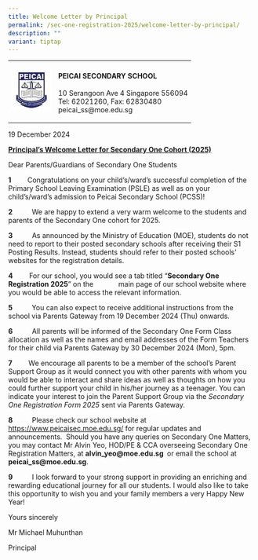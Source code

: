 ```yaml
---
title: Welcome Letter by Principal
permalink: /sec-one-registration-2025/welcome-letter-by-principal/
description: ""
variant: tiptap
---
```

<table style="minWidth: 50px">
<colgroup>
<col>
<col>
</colgroup>
<tbody>
<tr>
<td rowspan="1" colspan="1">
<div class="isomer-image-wrapper">
<img style="width: 100%" height="auto" width="100%" src="/images/Favicon.jpg">
</div>
</td>
<td rowspan="1" colspan="1">
<h4><strong>PEICAI SECONDARY SCHOOL</strong></h4>
<p>10 Serangoon Ave 4 Singapore 556094
<br>Tel: 62021260, Fax: 62830480
<br>peicai_ss@moe.edu.sg</p>
</td>
</tr>
</tbody>
</table>
<p>19 December 2024</p>
<p><strong><u>Principal’s Welcome Letter for Secondary One Cohort (2025)</u></strong>
</p>
<p>Dear Parents/Guardians of Secondary One Students</p>
<p><strong>1&nbsp;&nbsp;&nbsp;&nbsp;&nbsp;&nbsp;&nbsp;&nbsp;&nbsp; </strong>Congratulations
on your child’s/ward’s successful completion of the Primary School Leaving
Examination (PSLE) as well as on your child’s/ward’s admission to Peicai
Secondary School (PCSS)!</p>
<p><strong>2</strong>&nbsp;&nbsp;&nbsp;&nbsp;&nbsp;&nbsp;&nbsp;&nbsp;&nbsp;
We are happy to extend a very warm welcome to the students and parents
of the Secondary One cohort for 2025.</p>
<p><strong>3</strong>&nbsp;&nbsp;&nbsp;&nbsp;&nbsp;&nbsp;&nbsp;&nbsp;&nbsp;
As announced by the Ministry of Education (MOE), students do not need to
report to their posted secondary schools after receiving their S1 Posting
Results. Instead, students should refer to their posted schools' websites
for the registration details.</p>
<p><strong>4&nbsp;&nbsp;&nbsp;&nbsp;&nbsp;&nbsp;&nbsp;&nbsp;&nbsp; </strong>For
our school, you would see a tab titled “<strong>Secondary One Registration 2025</strong>”
on the &nbsp;&nbsp;&nbsp;&nbsp;&nbsp;&nbsp;&nbsp;&nbsp;&nbsp;&nbsp;&nbsp;
main page of our school website where you would be able to access the relevant
information.</p>
<p><strong>5</strong>&nbsp;&nbsp;&nbsp;&nbsp;&nbsp;&nbsp;&nbsp;&nbsp;&nbsp;
You can also expect to receive additional instructions from the school
via Parents Gateway from 19 December 2024 (Thu) onwards.</p>
<p><strong>6</strong>&nbsp;&nbsp;&nbsp;&nbsp;&nbsp;&nbsp;&nbsp;&nbsp;&nbsp;
All parents will be informed of the Secondary One Form Class allocation
as well as the names and email addresses of the Form Teachers for their
child via Parents Gateway by 30 December 2024 (Mon), 5pm.</p>
<p><strong>7&nbsp;&nbsp;&nbsp;&nbsp;&nbsp;&nbsp;&nbsp;&nbsp;&nbsp; </strong>We
encourage all parents to be a member of the school’s Parent Support Group
as it would connect you with other parents with whom you would be able
to interact and share ideas as well as thoughts on how you could further
support your child in his/her journey as a teenager. You can indicate your
interest to join the Parent Support Group via the <em>Secondary One Registration Form 2025</em> sent
via Parents Gateway.</p>
<p><strong>8</strong>&nbsp;&nbsp;&nbsp;&nbsp;&nbsp;&nbsp;&nbsp;&nbsp;&nbsp;
Please check our school website at <a href="https://www.peicaisec.moe.edu.sg/" rel="noopener noreferrer nofollow" target="_blank">https://www.peicaisec.moe.edu.sg/</a> for
regular updates and announcements.&nbsp; Should you have any queries on
Secondary One Matters, you may contact Mr Alvin Yeo, HOD/PE &amp; CCA overseeing
Secondary One Registration Matters, at <strong>alvin_yeo@moe.edu.sg&nbsp;</strong> or
email the school at <strong>peicai_ss@moe.edu.sg</strong>.</p>
<p><strong>9</strong>&nbsp;&nbsp;&nbsp;&nbsp;&nbsp;&nbsp;&nbsp;&nbsp;&nbsp;
I look forward to your strong support in providing an enriching and rewarding
educational journey for all our students. I would also like to take this
opportunity to wish you and your family members a very Happy New Year!</p>
<p>Yours sincerely</p>
<p>Mr Michael Muhunthan</p>
<p>Principal</p>
<p></p>
<p></p>